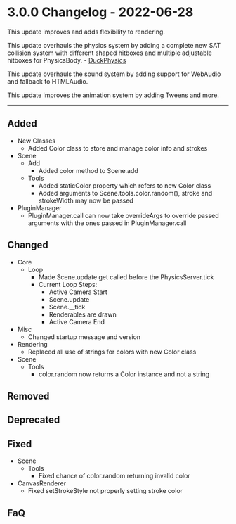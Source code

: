 # 3.0.0 Changelog - 2022-06-28

This update improves and adds flexibility to rendering.

This update overhauls the physics system by adding a complete new SAT collision system with different shaped hitboxes and multiple adjustable
hitboxes for PhysicsBody. - [DuckPhysics](https://github.com/ksplatdev/DuckPhysics)

This update overhauls the sound system by adding support for WebAudio and fallback to HTMLAudio.

This update improves the animation system by adding Tweens and more.

------------------------------------------------------------------------------------------------------

## Added

- New Classes
  - Added Color class to store and manage color info and strokes
- Scene
  - Add
    - Added color method to Scene.add
  - Tools
    - Added staticColor property which refers to new Color class
    - Added arguments to Scene.tools.color.random(), stroke and strokeWidth may now be passed
- PluginManager
  - PluginManager.call can now take overrideArgs to override passed arguments with the ones passed in PluginManager.call

## Changed

- Core
  - Loop
    - Made Scene.update get called before the PhysicsServer.tick
    - Current Loop Steps:
      - Active Camera Start
      - Scene.update
      - Scene.__tick
      - Renderables are drawn
      - Active Camera End
- Misc
  - Changed startup message and version
- Rendering
  - Replaced all use of strings for colors with new Color class
- Scene
  - Tools
    - color.random now returns a Color instance and not a string

## Removed

## Deprecated

## Fixed

- Scene
  - Tools
    - Fixed chance of color.random returning invalid color
- CanvasRenderer
  - Fixed setStrokeStyle not properly setting stroke color

## FaQ
